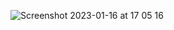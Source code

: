 ![Screenshot 2023-01-16 at 17 05 16](https://user-images.githubusercontent.com/69986868/212723835-523cce42-7aed-4336-a8d4-c8d851798681.png)
